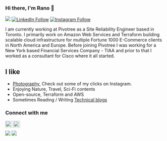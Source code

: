 ### Hi there, I'm Rano 👋

<a href="mailto:ranopriyo@gmail.com?"><img src="https://img.shields.io/badge/gmail-%23DD0031.svg?&style=for-the-badge&logo=gmail&logoColor=white"/></a>
[![LinkedIn Follow](https://img.shields.io/badge/LinkedIn-0077B5?style=for-the-badge&logo=linkedin&logoColor=white)](https://www.linkedin.com/in/ranopriyo-neogy/)
[![Instagram Follow](https://img.shields.io/badge/Instagram-E4405F?style=for-the-badge&logo=instagram&logoColor=white)](https://www.instagram.com/me_neogy/)


I am currently working at Pivotree as a Site Reliability Engineer based in Toronto. I primarily work on Amazon Web Services and Terraform building scalable cloud infrastructure for multiple Fortune 1000 E-Commerce clients in North America and Europe. Before joining Pivotree I was working for a New York based Financial Services Company - TIAA and prior to that I worked as a consultant for Cisco where it all started.


## I like

- [Photography](https://www.instagram.com/me_neogy/), Check out some of my clicks on Instagram.
- Enjoying Nature, Travel, Sci-Fi contents
- Open-source, Terraform and AWS
- Sometimes Reading / Writing [Technical blogs](https://blog.pivotree.cloud/2020-11-24-documentation-gatsby/) 


### Connect with me

[<img align="left" alt="ranopriyo-neogy | LinkedIn" width="22" src="https://cdn.jsdelivr.net/npm/simple-icons@v3/icons/linkedin.svg" />][linkedin]
[<img align="left" alt="ranopriyo-neogy | Instagram" width="22" src="https://cdn.jsdelivr.net/npm/simple-icons@v3/icons/instagram.svg" />][instagram]<br />


[linkedin]: https://www.linkedin.com/in/ranopriyo-neogy/
[instagram]: https://www.instagram.com/me_neogy/


![](https://komarev.com/ghpvc/?username=ranopriyo-neogy&style=flat-square)
![](https://hit.yhype.me/github/profile?user_id=68603179)

